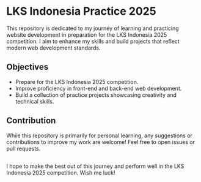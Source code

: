 # LKS Indonesia Practice 2025
This repository is dedicated to my journey of learning and practicing website development in preparation for the LKS Indonesia 2025 competition. I aim to enhance my skills and build projects that reflect modern web development standards.

## Objectives
- Prepare for the LKS Indonesia 2025 competition.
- Improve proficiency in front-end and back-end web development.
- Build a collection of practice projects showcasing creativity and technical skills.

## Contribution
While this repository is primarily for personal learning, any suggestions or contributions to improve my work are welcome! Feel free to open issues or pull requests.

## 
I hope to make the best out of this journey and perform well in the LKS Indonesia 2025 competition. Wish me luck!

